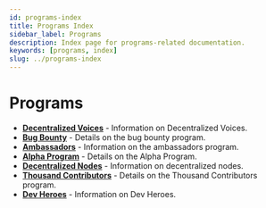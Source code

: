 ```yaml
---
id: programs-index
title: Programs Index
sidebar_label: Programs
description: Index page for programs-related documentation.
keywords: [programs, index]
slug: ../programs-index
---
```


<!-- Content for programs index -->

# Programs

<div class="grid cards" markdown>

- **[Decentralized Voices](../decentralized-voices.md)** - Information on Decentralized Voices.
- **[Bug Bounty](../bug-bounty.md)** - Details on the bug bounty program.
- **[Ambassadors](../ambassadors.md)** - Information on the ambassadors program.
- **[Alpha Program](../alpha-program.md)** - Details on the Alpha Program.
- **[Decentralized Nodes](https://nodes.web3.foundation/)** - Information on decentralized nodes.
- **[Thousand Contributors](../thousand-contributors.md)** - Details on the Thousand Contributors program.
- **[Dev Heroes](../dev-heroes.md)** - Information on Dev Heroes.

</div>